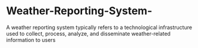 # Weather-Reporting-System-
A weather reporting system typically refers to a technological infrastructure used to collect, process, analyze, and disseminate weather-related information to users
